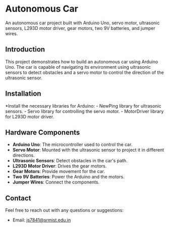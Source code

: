 # Autonomous Car

An autonomous car project built with Arduino Uno, servo motor, ultrasonic sensors, L293D motor driver, gear motors, two 9V batteries, and jumper wires.

## Introduction

This project demonstrates how to build an autonomous car using Arduino Uno. The car is capable of navigating its environment using ultrasonic sensors to detect obstacles and a servo motor to control the direction of the ultrasonic sensor.

## Installation
*Install the necessary libraries for Arduino:
    - NewPing library for ultrasonic sensors.
    - Servo library for controlling the servo motor.
    - MotorDriver library for L293D motor driver.

## Hardware Components

- **Arduino Uno**: The microcontroller used to control the car.
- **Servo Motor**: Mounted with the ultrasonic sensor to project it in different directions.
- **Ultrasonic Sensors**: Detect obstacles in the car's path.
- **L293D Motor Driver**: Drives the gear motors.
- **Gear Motors**: Provide movement for the car.
- **Two 9V Batteries**: Power the Arduino and the motors.
- **Jumper Wires**: Connect the components.

## Contact

Feel free to reach out with any questions or suggestions:

- Email: js7841@srmist.edu.in
